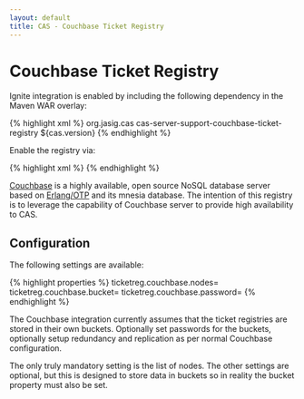 ```yaml
---
layout: default
title: CAS - Couchbase Ticket Registry
---
```


# Couchbase Ticket Registry
Ignite integration is enabled by including the following dependency in the Maven WAR overlay:

{% highlight xml %}
<dependency>
     <groupId>org.jasig.cas</groupId>
     <artifactId>cas-server-support-couchbase-ticket-registry</artifactId>
     <version>${cas.version}</version>
</dependency>
{% endhighlight %}

Enable the registry via:

{% highlight xml %}
<alias name="couchbaseTicketRegistry" alias="ticketRegistry" />
{% endhighlight %}

[Couchbase](http://www.couchbase.com) is a highly available, open source NoSQL database server based on 
[Erlang/OTP](http://www.erlang.org) and its mnesia database. The intention of this registry is to leverage the capability of Couchbase 
server to provide high availability to CAS.

## Configuration
The following settings are available:

{% highlight properties %}
ticketreg.couchbase.nodes=
ticketreg.couchbase.bucket=
ticketreg.couchbase.password=
{% endhighlight %}

The Couchbase integration currently assumes that the ticket registries are stored
in their own buckets. Optionally set passwords for the buckets, optionally setup
redundancy and replication as per normal Couchbase configuration.

The only truly mandatory setting is the list of nodes.
The other settings are optional, but this is designed to store data in buckets
so in reality the bucket property must also be set.
